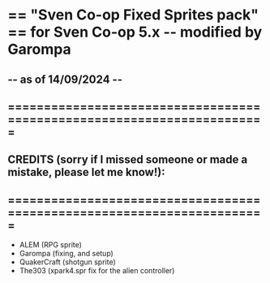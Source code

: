 # == "Sven Co-op Fixed Sprites pack" == for Sven Co-op 5.x -- modified by Garompa
## -- as of 14/09/2024 --
## =======================================================================



## CREDITS (sorry if I missed someone or made a mistake, please let me know!):
## =======================================================================

- ALEM (RPG sprite)
- Garompa (fixing, and setup)
- QuakerCraft (shotgun sprite)
- The303 (xpark4.spr fix for the alien controller)
